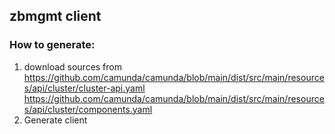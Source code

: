 ## zbmgmt client

### How to generate:
1. download sources from
   https://github.com/camunda/camunda/blob/main/dist/src/main/resources/api/cluster/cluster-api.yaml  
   https://github.com/camunda/camunda/blob/main/dist/src/main/resources/api/cluster/components.yaml
2. Generate client

